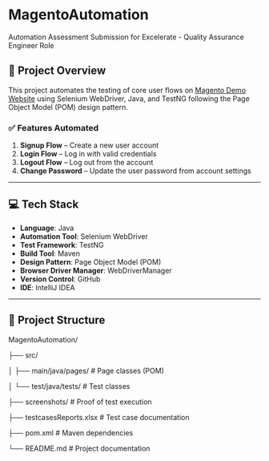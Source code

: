# MagentoAutomation

Automation Assessment Submission for Excelerate - Quality Assurance Engineer Role

## 📌 Project Overview

This project automates the testing of core user flows on [Magento Demo Website](https://magento.softwaretestingboard.com/) using Selenium WebDriver, Java, and TestNG following the Page Object Model (POM) design pattern.

### ✅ Features Automated

1. **Signup Flow** – Create a new user account
2. **Login Flow** – Log in with valid credentials
3. **Logout Flow** – Log out from the account
4. **Change Password** – Update the user password from account settings

---

## 💻 Tech Stack

- **Language**: Java  
- **Automation Tool**: Selenium WebDriver  
- **Test Framework**: TestNG  
- **Build Tool**: Maven  
- **Design Pattern**: Page Object Model (POM)  
- **Browser Driver Manager**: WebDriverManager  
- **Version Control**: GitHub  
- **IDE**: IntelliJ IDEA

---

## 📁 Project Structure

MagentoAutomation/

├── src/

│ ├── main/java/pages/ # Page classes (POM)

│ └── test/java/tests/ # Test classes

├── screenshots/ # Proof of test execution

├── testcasesReports.xlsx # Test case documentation

├── pom.xml # Maven dependencies

└── README.md # Project documentation

